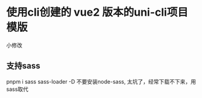 # 使用cli创建的 vue2 版本的uni-cli项目模版
小修改
## 支持sass
pnpm i sass sass-loader -D
不要安装node-sass, 太坑了，经常下载不下来，用sass取代
